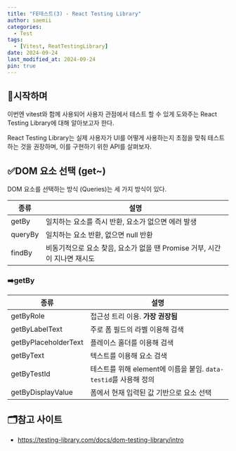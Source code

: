 ```yaml
---
title: "FE테스트(3) - React Testing Library"
author: saemii
categories:
  - Test
tags:
  - [Vitest, ReatTestingLibrary]
date: 2024-09-24
last_modified_at: 2024-09-24
pin: true
---
```


## 📌시작하며

이번엔 vitest와 함께 사용되어 사용자 관점에서 테스트 할 수 있게 도와주는 React Testing Library에 대해 알아보고자 한다.

React Testing Library는 실제 사용자가 UI를 어떻게 사용하는지 초점을 맞춰 테스트하는 것을 권장하며, 이를 구현하기 위한 API를 살펴보자.

## ✅DOM 요소 선택 (get~)

DOM 요소를 선택하는 방식 (Queries)는 세 가지 방식이 있다.

| 종류    | 설명                                                                      |
| ------- | ------------------------------------------------------------------------- |
| getBy   | 일치하는 요소를 즉시 반환, 요소가 없으면 에러 발생                        |
| queryBy | 일치하는 요소 반환, 없으면 null 반환                                      |
| findBy  | 비동기적으로 요소 찾음, 요소가 없을 땐 Promise 거부, 시간이 지나면 재시도 |

### ➡️getBy

| 종류                 | 설명                                                             |
| -------------------- | ---------------------------------------------------------------- |
| getByRole            | 접근성 트리 이용. **가장 권장됨**                                |
| getByLabelText       | 주로 폼 필드의 라벨 이용해 검색                                  |
| getByPlaceholderText | 플레이스 홀더를 이용해 검색                                      |
| getByText            | 텍스트를 이용해 요소 검색                                        |
| getByTestId          | 테스트를 위해 element에 이름을 붙임. `data-testid`를 사용해 정의 |
| getByDisplayValue    | 폼에서 현재 입력된 값 기반으로 요소 선택                         |

## 🗂️참고 사이트

- <https://testing-library.com/docs/dom-testing-library/intro>
